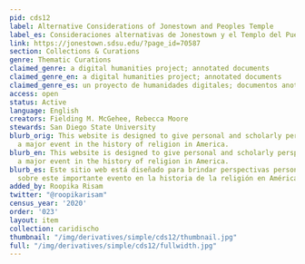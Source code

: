 ```yaml
---
pid: cds12
label: Alternative Considerations of Jonestown and Peoples Temple
label_es: Consideraciones alternativas de Jonestown y el Templo del Pueblo
link: https://jonestown.sdsu.edu/?page_id=70587
section: Collections & Curations
genre: Thematic Curations
claimed_genre: a digital humanities project; annotated documents
claimed_genre_en: a digital humanities project; annotated documents
claimed_genre_es: un proyecto de humanidades digitales; documentos anotados
access: open
status: Active
language: English
creators: Fielding M. McGehee, Rebecca Moore
stewards: San Diego State University
blurb_orig: This website is designed to give personal and scholarly perspectives on
  a major event in the history of religion in America.
blurb_en: This website is designed to give personal and scholarly perspectives on
  a major event in the history of religion in America.
blurb_es: Este sitio web está diseñado para brindar perspectivas personales y académicas
  sobre este importante evento en la historia de la religión en América.
added_by: Roopika Risam
twitter: "@roopikarisam"
census_year: '2020'
order: '023'
layout: item
collection: caridischo
thumbnail: "/img/derivatives/simple/cds12/thumbnail.jpg"
full: "/img/derivatives/simple/cds12/fullwidth.jpg"
---
```

